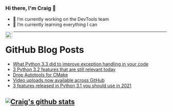 ### Hi there, I'm Craig 👋

<!--
**CraigTeelFugro/CraigTeelFugro** is a ✨ _special_ ✨ repository because its `README.md` (this file) appears on your GitHub profile.

Here are some ideas to get you started:
-->

- 🔭 I’m currently working on the DevTools team
- 🌱 I’m currently learning everything I can

[<img align="left" alt="Craig Teel | LinkedIn" width="22px" src="https://cdn.jsdelivr.net/npm/simple-icons@v3/icons/linkedin.svg" />][linkedin]

---

# GitHub Blog Posts

<!-- BLOG-POST-LIST:START -->
- [What Python 3.3 did to improve exception handling in your code](https://opensource.com/article/21/5/python-33)
- [3 Python 3.2 features that are still relevant today](https://opensource.com/article/21/5/python-32)
- [Drop Autotools for CMake](https://opensource.com/article/21/5/cmake)
- [Video uploads now available across GitHub](https://github.blog/2021-05-13-video-uploads-available-github/)
- [3 features released in Python 3.1 you should use in 2021](https://opensource.com/article/21/5/python-31-features)
<!-- BLOG-POST-LIST:END -->

## [![Craig's github stats](https://github-readme-stats.vercel.app/api?username=craigteelfugro)](https://github.com/anuraghazra/github-readme-stats)


[linkedin]: https://linkedin.com/in/craig-teel-b8786771
